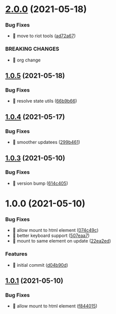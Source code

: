 # [2.0.0](https://github.com/riot-tools/js-tree/compare/v1.0.5...v2.0.0) (2021-05-18)


### Bug Fixes

* 🐛 move to riot tools ([ad72a67](https://github.com/riot-tools/js-tree/commit/ad72a670cc277d0b7fa519caa826bc35ddd6bded))


### BREAKING CHANGES

* 🧨 org change

## [1.0.5](https://github.com/damusix/modern-js-tree/compare/v1.0.4...v1.0.5) (2021-05-18)


### Bug Fixes

* 🐛 resolve state utils ([66b9b66](https://github.com/damusix/modern-js-tree/commit/66b9b6696b6f99cfb97efa8aba9db7e5140d1989))

## [1.0.4](https://github.com/damusix/modern-js-tree/compare/v1.0.3...v1.0.4) (2021-05-17)


### Bug Fixes

* 🐛 smoother updatees ([299b461](https://github.com/damusix/modern-js-tree/commit/299b4614c1668b69398f71c564ed1c0a9b1f32d6))

## [1.0.3](https://github.com/damusix/modern-js-tree/compare/v1.0.2...v1.0.3) (2021-05-10)


### Bug Fixes

* 🐛 version bump ([614c405](https://github.com/damusix/modern-js-tree/commit/614c405149df8dda1e0b33c0a1e0ea4200e39135))

# 1.0.0 (2021-05-10)


### Bug Fixes

* 🐛 allow mount to html element ([074c49c](https://github.com/damusix/modern-js-tree/commit/074c49c44d16e5accd060f82870f0daf19fa6eb1))
* 🐛 better keyboard support ([507eaa7](https://github.com/damusix/modern-js-tree/commit/507eaa7d2f09c0ca8cfaf0c8ce8a9c321475d30f))
* 🐛 mount to same element on update ([22ea2ed](https://github.com/damusix/modern-js-tree/commit/22ea2edabdeaaf797af86ba0cec4c9279691d1ed))


### Features

* 🎸 initial commit ([d04b90d](https://github.com/damusix/modern-js-tree/commit/d04b90d8b295063fb5c721e4e43e6a3e62e17b68))

## [1.0.1](https://github.com/damusix/modern-js-tree/compare/v1.0.0...v1.0.1) (2021-05-10)


### Bug Fixes

* 🐛 allow mount to html element ([f844015](https://github.com/damusix/modern-js-tree/commit/f8440154eaa16594c11d7663ca1c561561aa6c25))
